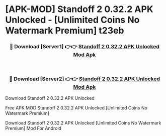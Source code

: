 # [APK-MOD] Standoff 2 0.32.2 APK Unlocked - [Unlimited Coins No Watermark Premium] t23eb



<div align="center">
<h3>🔴 Download [Server1] 👉👉 <a href="https://momento.my/?title=Standoff_2_0.32.2_APK_Unlocked">Standoff 2 0.32.2 APK Unlocked Mod Apk</a></h3><br>

<h3>🔴 Download [Server2] 👉👉 <a href="https://momento.my/?title=Standoff_2_0.32.2_APK_Unlocked">Standoff 2 0.32.2 APK Unlocked Mod Apk</a></h3>
</div>



Download Standoff 2 0.32.2 APK Unlocked 

Free APK MOD Standoff 2 0.32.2 APK Unlocked [Unlimited Coins No Watermark Premium]

Download Standoff 2 0.32.2 APK Unlocked [Unlimited Coins No Watermark Premium] Mod For Android
